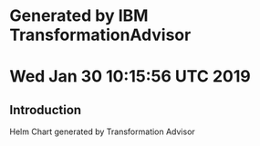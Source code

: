 # Generated by IBM TransformationAdvisor
# Wed Jan 30 10:15:56 UTC 2019
## Introduction

Helm Chart generated by Transformation Advisor
